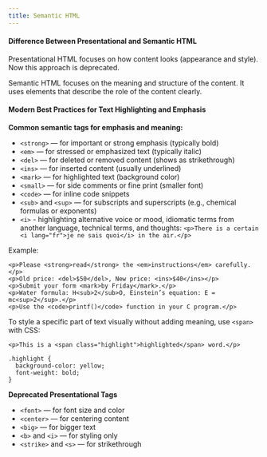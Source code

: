 ```yaml
---
title: Semantic HTML
---
```


#### Difference Between Presentational and Semantic HTML

Presentational HTML focuses on how content looks (appearance and style). Now this approach is deprecated.

Semantic HTML focuses on the meaning and structure of the content. It uses elements that describe the role of the content clearly.

#### Modern Best Practices for Text Highlighting and Emphasis

**Common semantic tags for emphasis and meaning:**  
- `<strong>` — for important or strong emphasis (typically bold)
- `<em>` — for stressed or emphasized text (typically italic)
- `<del>` — for deleted or removed content (shows as strikethrough)
- `<ins>` — for inserted content (usually underlined)
- `<mark>` — for highlighted text (background color)
- `<small>` — for side comments or fine print (smaller font)
- `<code>` — for inline code snippets
- `<sub>` and `<sup>` — for subscripts and superscripts (e.g., chemical formulas or exponents)
- `<i>` - highlighting alternative voice or mood, idiomatic terms from another language, technical terms, and thoughts: `<p>There is a certain <i lang="fr">je ne sais quoi</i> in the air.</p>`

Example:
```
<p>Please <strong>read</strong> the <em>instructions</em> carefully.</p>
<p>Old price: <del>$50</del>, New price: <ins>$40</ins></p>
<p>Submit your form <mark>by Friday</mark>.</p>
<p>Water formula: H<sub>2</sub>O, Einstein’s equation: E = mc<sup>2</sup>.</p>
<p>Use the <code>printf()</code> function in your C program.</p>
```

To style a specific part of text visually without adding meaning, use `<span>` with CSS:

```
<p>This is a <span class="highlight">highlighted</span> word.</p>

.highlight {
  background-color: yellow;
  font-weight: bold;
}
```

**Deprecated Presentational Tags**

- `<font>` — for font size and color
- `<center>` — for centering content
- `<big>` — for bigger text
- `<b>` and `<i>` — for styling only
- `<strike>` and `<s>` — for strikethrough